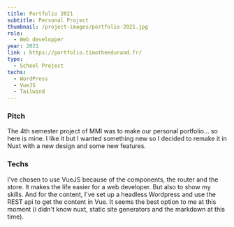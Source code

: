 ```yaml
---
title: Portfolio 2021
subtitle: Personal Project 
thumbnail: /project-images/portfolio-2021.jpg
role:
  - Web developper
year: 2021
link : https://portfolio.timotheedurand.fr/
type:
  - School Project
techs:
  - WordPress
  - VueJS
  - Tailwind
---
```


### Pitch

The 4th semester project of MMI was to make our personal portfolio... so here is mine. I like it but I wanted something new 
so I decided to remake it in Nuxt with a new design and some new features.

### Techs

I've chosen to use VueJS because of the components, the router and the store. It makes the life easier for a web developer.
But also to show my skills. And for the content, I've set up a headless Wordpress and use the REST api to get the content in Vue.
It seems the best option to me at this moment (i didn't know nuxt, static site generators and the markdown at this time).
